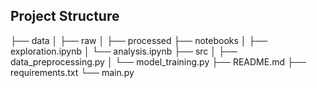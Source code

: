 ## Project Structure

├── data │ ├── raw │ ├── processed ├── notebooks │ ├── exploration.ipynb │ └── analysis.ipynb ├── src │ ├── data_preprocessing.py │ └── model_training.py ├── README.md ├── requirements.txt └── main.py

